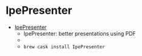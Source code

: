 # IpePresenter
- [IpePresenter](http://ipepresenter.otfried.org/)
  -  IpePresenter: better presentations using PDF
  - 
  - `brew cask install IpePresenter`
